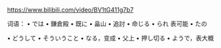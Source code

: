 https://www.bilibili.com/video/BV1tG411g7b7

词语：
•	では
•	鎌倉殿
•	既に
•	畠山
•	追討
•	命じる
•	られ 表可能
•	たの

•	どうして
•	そういうこと
•	なる，变成
•	父上
•	押し切る
•	ようで，表大概
